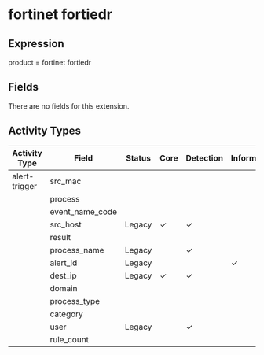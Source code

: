 fortinet fortiedr
=================

Expression
----------

product = fortinet fortiedr

Fields
------

There are no fields for this extension.

Activity Types
--------------

| Activity Type | Field           | Status | Core     | Detection | Informational |
| ------------- | --------------- | ------ | -------- | --------- | ------------- |
| alert-trigger | src_mac         |        |          |           |               |
|               | process         |        |          |           |               |
|               | event_name_code |        |          |           |               |
|               | src_host        | Legacy | &#10003; | &#10003;  |               |
|               | result          |        |          |           |               |
|               | process_name    | Legacy |          | &#10003;  |               |
|               | alert_id        | Legacy |          |           | &#10003;      |
|               | dest_ip         | Legacy | &#10003; | &#10003;  |               |
|               | domain          |        |          |           |               |
|               | process_type    |        |          |           |               |
|               | category        |        |          |           |               |
|               | user            | Legacy |          | &#10003;  |               |
|               | rule_count      |        |          |           |               |

